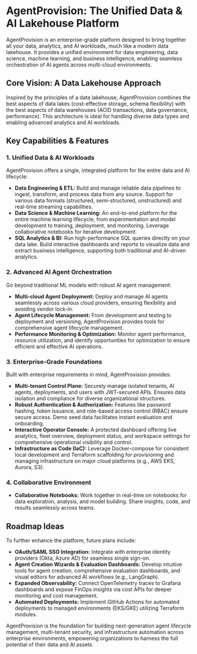 # AgentProvision: The Unified Data & AI Lakehouse Platform

AgentProvision is an enterprise-grade platform designed to bring together all your data, analytics, and AI workloads, much like a modern data lakehouse. It provides a unified environment for data engineering, data science, machine learning, and business intelligence, enabling seamless orchestration of AI agents across multi-cloud environments.

## Core Vision: A Data Lakehouse Approach

Inspired by the principles of a data lakehouse, AgentProvision combines the best aspects of data lakes (cost-effective storage, schema flexibility) with the best aspects of data warehouses (ACID transactions, data governance, performance). This architecture is ideal for handling diverse data types and enabling advanced analytics and AI workloads.

## Key Capabilities & Features

### 1. Unified Data & AI Workloads

AgentProvision offers a single, integrated platform for the entire data and AI lifecycle:

*   **Data Engineering & ETL:** Build and manage reliable data pipelines to ingest, transform, and process data from any source. Support for various data formats (structured, semi-structured, unstructured) and real-time streaming capabilities.
*   **Data Science & Machine Learning:** An end-to-end platform for the entire machine learning lifecycle, from experimentation and model development to training, deployment, and monitoring. Leverage collaborative notebooks for iterative development.
*   **SQL Analytics & BI:** Run high-performance SQL queries directly on your data lake. Build interactive dashboards and reports to visualize data and extract business intelligence, supporting both traditional and AI-driven analytics.

### 2. Advanced AI Agent Orchestration

Go beyond traditional ML models with robust AI agent management:

*   **Multi-cloud Agent Deployment:** Deploy and manage AI agents seamlessly across various cloud providers, ensuring flexibility and avoiding vendor lock-in.
*   **Agent Lifecycle Management:** From development and testing to deployment and versioning, AgentProvision provides tools for comprehensive agent lifecycle management.
*   **Performance Monitoring & Optimization:** Monitor agent performance, resource utilization, and identify opportunities for optimization to ensure efficient and effective AI operations.

### 3. Enterprise-Grade Foundations

Built with enterprise requirements in mind, AgentProvision provides:

*   **Multi-tenant Control Plane:** Securely manage isolated tenants, AI agents, deployments, and users with JWT-secured APIs. Ensures data isolation and compliance for diverse organizational structures.
*   **Robust Authentication & Authorization:** Features like password hashing, token issuance, and role-based access control (RBAC) ensure secure access. Demo seed data facilitates instant evaluation and onboarding.
*   **Interactive Operator Console:** A protected dashboard offering live analytics, fleet overview, deployment status, and workspace settings for comprehensive operational visibility and control.
*   **Infrastructure as Code (IaC):** Leverage Docker-compose for consistent local development and Terraform scaffolding for provisioning and managing infrastructure on major cloud platforms (e.g., AWS EKS, Aurora, S3).

### 4. Collaborative Environment

*   **Collaborative Notebooks:** Work together in real-time on notebooks for data exploration, analysis, and model building. Share insights, code, and results seamlessly across teams.

## Roadmap Ideas

To further enhance the platform, future plans include:

*   **OAuth/SAML SSO Integration:** Integrate with enterprise identity providers (Okta, Azure AD) for seamless single sign-on.
*   **Agent Creation Wizards & Evaluation Dashboards:** Develop intuitive tools for agent creation, comprehensive evaluation dashboards, and visual editors for advanced AI workflows (e.g., LangGraph).
*   **Expanded Observability:** Connect OpenTelemetry traces to Grafana dashboards and expose FinOps insights via cost APIs for deeper monitoring and cost management.
*   **Automated Deployments:** Implement GitHub Actions for automated deployments to managed environments (EKS/GKE) utilizing Terraform modules.

AgentProvision is the foundation for building next-generation agent lifecycle management, multi-tenant security, and infrastructure automation across enterprise environments, empowering organizations to harness the full potential of their data and AI assets.
